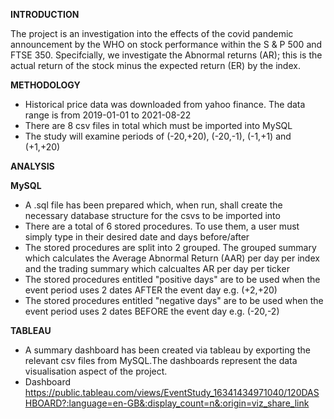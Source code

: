 **INTRODUCTION**

The project is an investigation into the effects of the covid pandemic announcement by the WHO
on stock performance within the S & P 500 and FTSE 350. Specifcially, we investigate the Abnormal returns (AR);
this is the actual return of the stock minus the expected return (ER) by the index.

**METHODOLOGY**
- Historical price data was downloaded from yahoo finance. The data range is from 2019-01-01 to 2021-08-22
- There are 8 csv files in total which must be imported into MySQL
- The study will examine periods of (-20,+20), (-20,-1), (-1,+1) and (+1,+20)

**ANALYSIS**

**MySQL**
- A .sql file has been prepared which, when run, shall create the necessary database structure for the csvs to be imported into
- There are a total of 6 stored procedures. To use them, a user must simply type in their desired date and days before/after
- The stored procedures are split into 2 grouped. The grouped summary which calculates the Average Abnormal Return (AAR) per day per index
and the trading summary which calcualtes AR per day per ticker
- The stored procedures entitled "positive days" are to be used when the event period uses 2 dates AFTER the event day e.g. (+2,+20)
- The stored procedures entitled "negative days" are to be used when the event period uses 2 dates BEFORE the event day e.g. (-20,-2)

**TABLEAU**
- A summary dashboard has been created via tableau by exporting the relevant csv files from MySQL.The dashboards represent the data
visualisation aspect of the project.
- Dashboard https://public.tableau.com/views/EventStudy_16341434971040/120DASHBOARD?:language=en-GB&:display_count=n&:origin=viz_share_link
 
